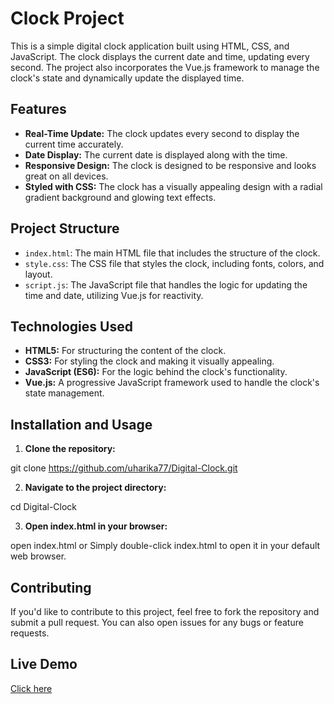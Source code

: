 # Clock Project

This is a simple digital clock application built using HTML, CSS, and JavaScript. The clock displays the current date and time, updating every second. The project also incorporates the Vue.js framework to manage the clock's state and dynamically update the displayed time.

## Features

- **Real-Time Update:** The clock updates every second to display the current time accurately.
- **Date Display:** The current date is displayed along with the time.
- **Responsive Design:** The clock is designed to be responsive and looks great on all devices.
- **Styled with CSS:** The clock has a visually appealing design with a radial gradient background and glowing text effects.

## Project Structure

- `index.html`: The main HTML file that includes the structure of the clock.
- `style.css`: The CSS file that styles the clock, including fonts, colors, and layout.
- `script.js`: The JavaScript file that handles the logic for updating the time and date, utilizing Vue.js for reactivity.

## Technologies Used

- **HTML5:** For structuring the content of the clock.
- **CSS3:** For styling the clock and making it visually appealing.
- **JavaScript (ES6):** For the logic behind the clock's functionality.
- **Vue.js:** A progressive JavaScript framework used to handle the clock's state management.

## Installation and Usage

1. **Clone the repository:**
   
git clone https://github.com/uharika77/Digital-Clock.git

2. **Navigate to the project directory:**

cd Digital-Clock

3. **Open index.html in your browser:**

open index.html
or
Simply double-click index.html to open it in your default web browser.

## Contributing

If you'd like to contribute to this project, feel free to fork the repository and submit a pull request. You can also open issues for any bugs or feature requests.

## Live Demo

[Click here](https://uharika77.github.io/Digital-Clock/)
